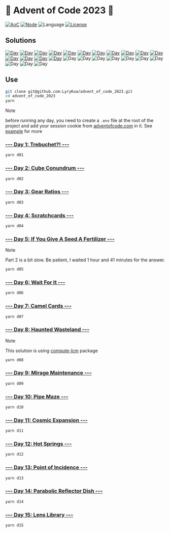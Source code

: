 # 🎄 Advent of Code 2023 🎄
[![AoC][aoc-badge]][aoc]
[![Node][node-badge]][node]
![Language][language-badge]
[![License][license-badge]][license]

[aoc-badge]: https://badgen.net/badge/AoC/2023/blue
[aoc]: https://adventofcode.com/2023
[node-badge]: https://badgen.net/badge/Node/v20.10.0+/green
[node]: https://nodejs.org/en/download/
[language-badge]: https://badgen.net/badge/Language/JavaScript/yellow
[license-badge]: https://badgen.net/github/license/LyryKua/advent_of_code_2023
[license]: ./LICENSE

## Solutions

[//]: # (https://badgen.net/badge/XX/%E2%98%85%E2%98%86/yellow)
[![Day](https://badgen.net/badge/01/%E2%98%85%E2%98%85/green)](./d01)
[![Day](https://badgen.net/badge/02/%E2%98%85%E2%98%85/green)](./d02)
[![Day](https://badgen.net/badge/03/%E2%98%85%E2%98%85/green)](./d03)
[![Day](https://badgen.net/badge/04/%E2%98%85%E2%98%85/green)](./d04)
[![Day](https://badgen.net/badge/05/%E2%98%85%E2%98%85/green)](./d05)
[![Day](https://badgen.net/badge/06/%E2%98%85%E2%98%85/green)](./d06)
[![Day](https://badgen.net/badge/07/%E2%98%85%E2%98%85/green)](./d07)
[![Day](https://badgen.net/badge/08/%E2%98%85%E2%98%85/green)](./d08)
[![Day](https://badgen.net/badge/09/%E2%98%85%E2%98%85/green)](./d09)
[![Day](https://badgen.net/badge/10/%E2%98%85%E2%98%85/green)](./d10)
[![Day](https://badgen.net/badge/11/%E2%98%85%E2%98%85/green)](./d11)
[![Day](https://badgen.net/badge/12/%E2%98%85%E2%98%86/yellow)](./d12)
[![Day](https://badgen.net/badge/13/%E2%98%85%E2%98%85/green)](./d13)
[![Day](https://badgen.net/badge/14/%E2%98%85%E2%98%85/green)](./d14)
[![Day](https://badgen.net/badge/15/%E2%98%85%E2%98%85/green)](./d15)
![Day](https://badgen.net/badge/16/%E2%98%86%E2%98%86/gray)
![Day](https://badgen.net/badge/17/%E2%98%86%E2%98%86/gray)
![Day](https://badgen.net/badge/18/%E2%98%86%E2%98%86/gray)
![Day](https://badgen.net/badge/19/%E2%98%86%E2%98%86/gray)
![Day](https://badgen.net/badge/20/%E2%98%86%E2%98%86/gray)
![Day](https://badgen.net/badge/21/%E2%98%86%E2%98%86/gray)
![Day](https://badgen.net/badge/22/%E2%98%86%E2%98%86/gray)
![Day](https://badgen.net/badge/23/%E2%98%86%E2%98%86/gray)
![Day](https://badgen.net/badge/24/%E2%98%86%E2%98%86/gray)
![Day](https://badgen.net/badge/25/%E2%98%86%E2%98%86/gray)

## Use
```bash
git clone git@github.com:LyryKua/advent_of_code_2023.git
cd advent_of_code_2023
yarn
```

> [!NOTE]
> before running any day, you need to create a `.env` file at the root of the project and add your session cookie from
> [adventofcode.com](https://adventofcode.com/2023) in it. See [example](./.env.example) for more

### [--- Day 1: Trebuchet?! ---](https://adventofcode.com/2023/day/1)

```bash
yarn d01
```

### [--- Day 2: Cube Conundrum ---](https://adventofcode.com/2023/day/2)

```bash
yarn d02
```

### [--- Day 3: Gear Ratios ---](https://adventofcode.com/2023/day/3)

```bash
yarn d03
```

### [--- Day 4: Scratchcards ---](https://adventofcode.com/2023/day/4)

```bash
yarn d04
```

### [--- Day 5: If You Give A Seed A Fertilizer ---](https://adventofcode.com/2023/day/5)

> [!NOTE]
> Part 2 is a bit slow. Be patient, I waited 1 hour and 41 minutes for the answer.

```bash
yarn d05
```

### [--- Day 6: Wait For It ---](https://adventofcode.com/2023/day/6)

```bash
yarn d06
```

### [--- Day 7: Camel Cards ---](https://adventofcode.com/2023/day/7)

```bash
yarn d07
```

### [--- Day 8: Haunted Wasteland ---](https://adventofcode.com/2023/day/8)

> [!NOTE]
> This solution is using [compute-lcm](https://www.npmjs.com/package/compute-lcm) package

```bash
yarn d08
```

### [--- Day 9: Mirage Maintenance ---](https://adventofcode.com/2023/day/9)

```bash
yarn d09
```

### [--- Day 10: Pipe Maze ---](https://adventofcode.com/2023/day/10)

```bash
yarn d10
```

### [--- Day 11: Cosmic Expansion ---](https://adventofcode.com/2023/day/11)

```bash
yarn d11
```

### [--- Day 12: Hot Springs ---](https://adventofcode.com/2023/day/12)

```bash
yarn d12
```

### [--- Day 13: Point of Incidence ---](https://adventofcode.com/2023/day/13)

```bash
yarn d13
```

### [--- Day 14: Parabolic Reflector Dish ---](https://adventofcode.com/2023/day/14)

```bash
yarn d14
```

### [--- Day 15: Lens Library ---](https://adventofcode.com/2023/day/15)

```bash
yarn d15
```
